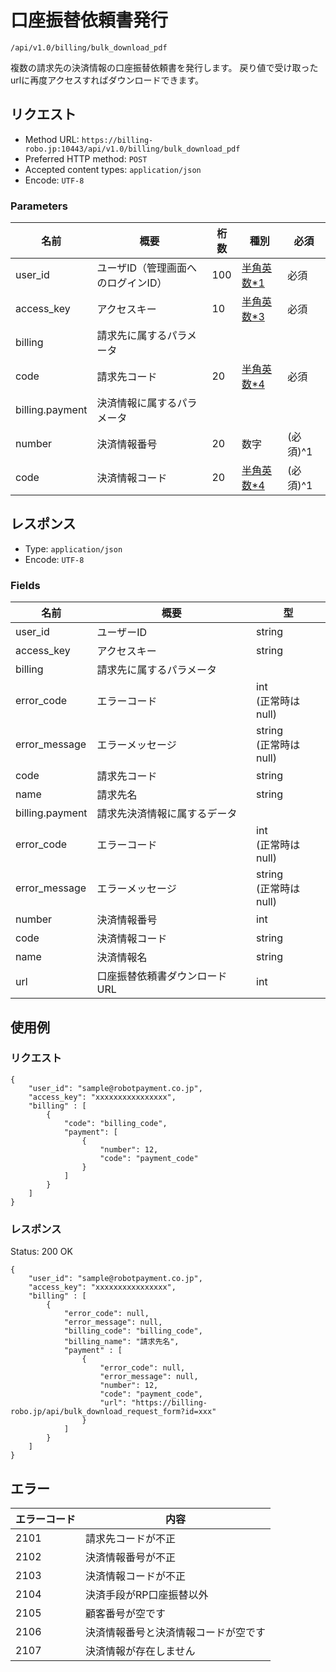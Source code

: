 # 口座振替依頼書発行

`/api/v1.0/billing/bulk_download_pdf`

複数の請求先の決済情報の口座振替依頼書を発行します。
戻り値で受け取ったurlに再度アクセスすればダウンロードできます。

## リクエスト
- Method URL: `https://billing-robo.jp:10443/api/v1.0/billing/bulk_download_pdf`
- Preferred HTTP method: `POST`
- Accepted content types: `application/json`
- Encode: `UTF-8`

### Parameters

| 名前            | 概要                               | 桁数 | 種別                               | 必須     |
| --------------- | ---------------------------------- | ---- | ---------------------------------- | -------- |
| user_id         | ユーザID（管理画面へのログインID） | 100  | [半角英数\*1](/README.md#種別注釈) | 必須     |
| access_key      | アクセスキー                       | 10   | [半角英数\*3](/README.md#種別注釈) | 必須     |
| billing         | 請求先に属するパラメータ           |      |                                    |          |
| code            | 請求先コード                       | 20   | [半角英数\*4](/README.md#種別注釈) | 必須     |
| billing.payment | 決済情報に属するパラメータ         |      |                                    |          |
| number          | 決済情報番号                       | 20   | 数字                               | (必須)^1 |
| code            | 決済情報コード                     | 20   | [半角英数\*4](/README.md#種別注釈) | (必須)^1 |

## レスポンス
- Type: `application/json`
- Encode: `UTF-8`

### Fields

| 名前            | 概要                          | 型                         |
| --------------- | ----------------------------- | -------------------------- |
| user_id         | ユーザーID                    | string                     |
| access_key      | アクセスキー                  | string                     |
| billing         | 請求先に属するパラメータ      |                            |
| error_code      | エラーコード                  | int <br> (正常時はnull)    |
| error_message   | エラーメッセージ              | string <br> (正常時はnull) |
| code            | 請求先コード                  | string                     |
| name            | 請求先名                      | string                     |
| billing.payment | 請求先決済情報に属するデータ  |                            |
| error_code      | エラーコード                  | int <br> (正常時はnull)    |
| error_message   | エラーメッセージ              | string <br> (正常時はnull) |
| number          | 決済情報番号                  | int                        |
| code            | 決済情報コード                | string                     |
| name            | 決済情報名                    | string                     |
| url             | 口座振替依頼書ダウンロードURL | int                        |

## 使用例

### リクエスト

```
{
    "user_id": "sample@robotpayment.co.jp",
    "access_key": "xxxxxxxxxxxxxxxx",
    "billing" : [
        {
            "code": "billing_code",
            "payment": [
                {
                    "number": 12,
                    "code": "payment_code"
                }
            ]
        }
    ]
}
```

### レスポンス

Status: 200 OK

```
{
    "user_id": "sample@robotpayment.co.jp",
    "access_key": "xxxxxxxxxxxxxxxx",
    "billing" : [
        {
            "error_code": null,
            "error_message": null,
            "billing_code": "billing_code",
            "billing_name": "請求先名",
            "payment" : [
                {
                    "error_code": null,
                    "error_message": null,
                    "number": 12,
                    "code": "payment_code",
                    "url": "https://billing-robo.jp/api/bulk_download_request_form?id=xxx"
                }
            ]
        }
    ]
}
```

## エラー

| エラーコード | 内容                                 |
| ------------ | ------------------------------------ |
| 2101         | 請求先コードが不正                   |
| 2102         | 決済情報番号が不正                   |
| 2103         | 決済情報コードが不正                 |
| 2104         | 決済手段がRP口座振替以外             |
| 2105         | 顧客番号が空です                     |
| 2106         | 決済情報番号と決済情報コードが空です |
| 2107         | 決済情報が存在しません               |